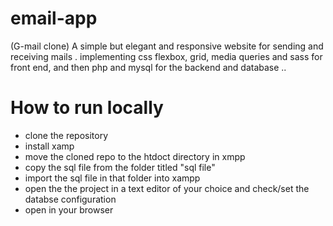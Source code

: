 # email-app
(G-mail clone) A simple but elegant and responsive website for sending and receiving mails . implementing css flexbox, grid, media queries  and sass for front end, and then php and mysql for the backend and database ..

# How to run locally
- clone the repository
- install xamp 
- move the cloned repo to the htdoct directory in xmpp
- copy the sql file from the folder titled "sql file"
- import the sql file in that folder into xampp
- open the the project in a text editor of your choice and check/set the databse configuration
- open in your browser
